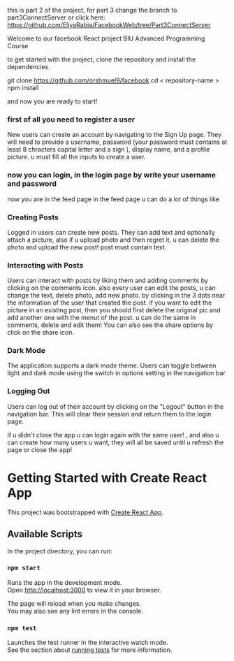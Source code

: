 this is part 2 of the project, for part 3 change the branch to part3ConnectServer or click here: https://github.com/EliyaRabia/FacebookWeb/tree/Part3ConnectServer

Welcome to our facebook React project BIU Advanced Programming Course

to get started with the project, clone the repository and install the dependencies.

git clone https://github.com/orshmuel9/facebook
cd < repository-name >
npm install

and now you are ready to start!

### first of all you need to register a user

New users can create an account by navigating to the Sign Up page. They will need to provide a username, password (your password must contains at least 8 chracters capital letter and a sign ), display name, and a profile picture. u must fill all the inputs to create a user.

### now you can login, in the login page by write your username and password

now you are in the feed page
in the feed page u can do a lot of things like

### Creating Posts
Logged in users can create new posts. They can add text and optionally attach a picture, also if u upload photo
and then regret it, u can delete the photo and upload the new post! post must contain text.

### Interacting with Posts
Users can interact with posts by liking them and adding comments by clicking on the comments icon.
also every user can edit the posts, u can change the text, delete photo, add new photo. by clicking in the 3 dots
near the information of the user that created the post.
if you want to edit the picture in an existing post, then you should first delete the original pic and add another
one with the menut of the post.
u can do the same in comments, delete and edit them!
You can also see the share options by click on the share icon. 

### Dark Mode
The application supports a dark mode theme. Users can toggle between light and dark mode using the switch in options setting in  the navigation bar

### Logging Out

Users can log out of their account by clicking on the "Logout" button in the navigation bar. This will clear their session and return them to the login page.

if u didn't close the app u can login again with the same user! , and also u can create how many users u want,
they will all be saved until u refresh the page or close the app!

# Getting Started with Create React App

This project was bootstrapped with [Create React App](https://github.com/facebook/create-react-app).

## Available Scripts

In the project directory, you can run:

### `npm start`

Runs the app in the development mode.\
Open [http://localhost:3000](http://localhost:3000) to view it in your browser.

The page will reload when you make changes.\
You may also see any lint errors in the console.

### `npm test`

Launches the test runner in the interactive watch mode.\
See the section about [running tests](https://facebook.github.io/create-react-app/docs/running-tests) for more information.
